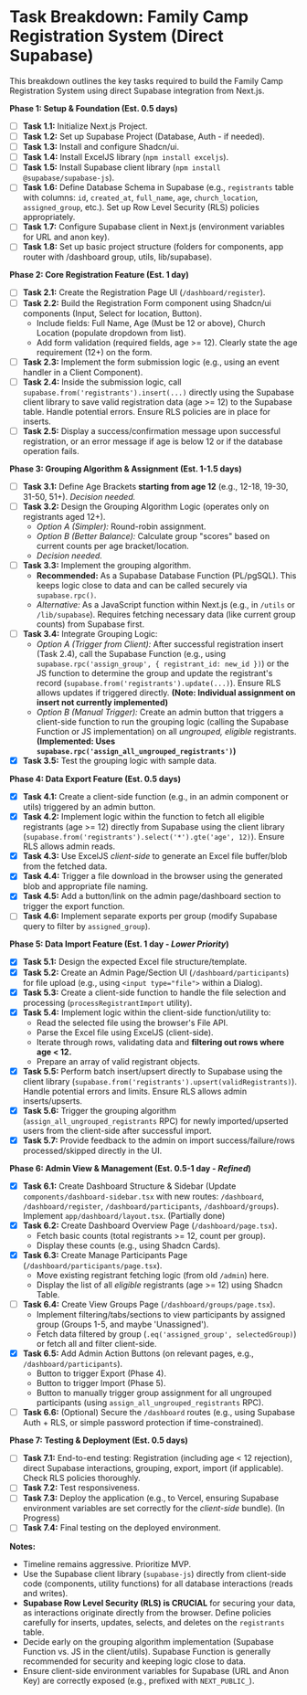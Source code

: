 # Task Breakdown: Family Camp Registration System (Direct Supabase)

This breakdown outlines the key tasks required to build the Family Camp Registration System using direct Supabase integration from Next.js.

**Phase 1: Setup & Foundation (Est. 0.5 days)**

* [ ] **Task 1.1:** Initialize Next.js Project.
* [ ] **Task 1.2:** Set up Supabase Project (Database, Auth - if needed).
* [ ] **Task 1.3:** Install and configure Shadcn/ui.
* [ ] **Task 1.4:** Install ExcelJS library (`npm install exceljs`).
* [ ] **Task 1.5:** Install Supabase client library (`npm install @supabase/supabase-js`).
* [ ] **Task 1.6:** Define Database Schema in Supabase (e.g., `registrants` table with columns: `id`, `created_at`, `full_name`, `age`, `church_location`, `assigned_group`, etc.). Set up Row Level Security (RLS) policies appropriately.
* [ ] **Task 1.7:** Configure Supabase client in Next.js (environment variables for URL and anon key).
* [ ] **Task 1.8:** Set up basic project structure (folders for components, app router with /dashboard group, utils, lib/supabase).

**Phase 2: Core Registration Feature (Est. 1 day)**

* [ ] **Task 2.1:** Create the Registration Page UI (`/dashboard/register`).
* [ ] **Task 2.2:** Build the Registration Form component using Shadcn/ui components (Input, Select for location, Button).
    * Include fields: Full Name, Age (Must be 12 or above), Church Location (populate dropdown from list).
    * Add form validation (required fields, age >= 12). Clearly state the age requirement (12+) on the form.
* [ ] **Task 2.3:** Implement the form submission logic (e.g., using an event handler in a Client Component).
* [ ] **Task 2.4:** Inside the submission logic, call `supabase.from('registrants').insert(...)` directly using the Supabase client library to save valid registration data (age >= 12) to the Supabase table. Handle potential errors. Ensure RLS policies are in place for inserts.
* [ ] **Task 2.5:** Display a success/confirmation message upon successful registration, or an error message if age is below 12 or if the database operation fails.

**Phase 3: Grouping Algorithm & Assignment (Est. 1-1.5 days)**

* [ ] **Task 3.1:** Define Age Brackets **starting from age 12** (e.g., 12-18, 19-30, 31-50, 51+). *Decision needed.*
* [ ] **Task 3.2:** Design the Grouping Algorithm Logic (operates only on registrants aged 12+).
    * *Option A (Simpler):* Round-robin assignment.
    * *Option B (Better Balance):* Calculate group "scores" based on current counts per age bracket/location.
    * *Decision needed.*
* [ ] **Task 3.3:** Implement the grouping algorithm.
    * **Recommended:** As a Supabase Database Function (PL/pgSQL). This keeps logic close to data and can be called securely via `supabase.rpc()`.
    * *Alternative:* As a JavaScript function within Next.js (e.g., in `/utils` or `/lib/supabase`). Requires fetching necessary data (like current group counts) from Supabase first.
* [ ] **Task 3.4:** Integrate Grouping Logic:
    * *Option A (Trigger from Client):* After successful registration insert (Task 2.4), call the Supabase Function (e.g., using `supabase.rpc('assign_group', { registrant_id: new_id })`) or the JS function to determine the group and update the registrant's record (`supabase.from('registrants').update(...)`). Ensure RLS allows updates if triggered directly. **(Note: Individual assignment on insert not currently implemented)**
    * *Option B (Manual Trigger):* Create an admin button that triggers a client-side function to run the grouping logic (calling the Supabase Function or JS implementation) on all *ungrouped, eligible* registrants. **(Implemented: Uses `supabase.rpc('assign_all_ungrouped_registrants')`)**
* [X] **Task 3.5:** Test the grouping logic with sample data.

**Phase 4: Data Export Feature (Est. 0.5 days)**

* [X] **Task 4.1:** Create a client-side function (e.g., in an admin component or utils) triggered by an admin button.
* [X] **Task 4.2:** Implement logic within the function to fetch all eligible registrants (age >= 12) directly from Supabase using the client library (`supabase.from('registrants').select('*').gte('age', 12)`). Ensure RLS allows admin reads.
* [X] **Task 4.3:** Use ExcelJS *client-side* to generate an Excel file buffer/blob from the fetched data.
* [X] **Task 4.4:** Trigger a file download in the browser using the generated blob and appropriate file naming.
* [X] **Task 4.5:** Add a button/link on the admin page/dashboard section to trigger the export function.
* [ ] **Task 4.6:** Implement separate exports per group (modify Supabase query to filter by `assigned_group`).

**Phase 5: Data Import Feature (Est. 1 day - *Lower Priority*)**

* [X] **Task 5.1:** Design the expected Excel file structure/template.
* [X] **Task 5.2:** Create an Admin Page/Section UI (`/dashboard/participants`) for file upload (e.g., using `<input type="file">` within a Dialog).
* [X] **Task 5.3:** Create a client-side function to handle the file selection and processing (`processRegistrantImport` utility).
* [X] **Task 5.4:** Implement logic within the client-side function/utility to:
    * Read the selected file using the browser's File API.
    * Parse the Excel file using ExcelJS (client-side).
    * Iterate through rows, validating data and **filtering out rows where age < 12.**
    * Prepare an array of valid registrant objects.
* [X] **Task 5.5:** Perform batch insert/upsert directly to Supabase using the client library (`supabase.from('registrants').upsert(validRegistrants)`). Handle potential errors and limits. Ensure RLS allows admin inserts/upserts.
* [X] **Task 5.6:** Trigger the grouping algorithm (`assign_all_ungrouped_registrants` RPC) for newly imported/upserted users from the client-side after successful import.
* [X] **Task 5.7:** Provide feedback to the admin on import success/failure/rows processed/skipped directly in the UI.

**Phase 6: Admin View & Management (Est. 0.5-1 day - *Refined*)**

* [X] **Task 6.1:** Create Dashboard Structure & Sidebar (Update `components/dashboard-sidebar.tsx` with new routes: `/dashboard`, `/dashboard/register`, `/dashboard/participants`, `/dashboard/groups`). Implement `app/dashboard/layout.tsx`. (Partially done)
* [X] **Task 6.2:** Create Dashboard Overview Page (`/dashboard/page.tsx`).
    * Fetch basic counts (total registrants >= 12, count per group).
    * Display these counts (e.g., using Shadcn Cards).
* [X] **Task 6.3:** Create Manage Participants Page (`/dashboard/participants/page.tsx`).
    * Move existing registrant fetching logic (from old `/admin`) here.
    * Display the list of all *eligible* registrants (age >= 12) using Shadcn Table.
* [ ] **Task 6.4:** Create View Groups Page (`/dashboard/groups/page.tsx`).
    * Implement filtering/tabs/sections to view participants by assigned group (Groups 1-5, and maybe 'Unassigned').
    * Fetch data filtered by group (`.eq('assigned_group', selectedGroup)`) or fetch all and filter client-side.
* [X] **Task 6.5:** Add Admin Action Buttons (on relevant pages, e.g., `/dashboard/participants`).
    * Button to trigger Export (Phase 4).
    * Button to trigger Import (Phase 5).
    * Button to manually trigger group assignment for all ungrouped participants (using `assign_all_ungrouped_registrants` RPC).
* [ ] **Task 6.6:** (Optional) Secure the `/dashboard` routes (e.g., using Supabase Auth + RLS, or simple password protection if time-constrained).

**Phase 7: Testing & Deployment (Est. 0.5 days)**

* [ ] **Task 7.1:** End-to-end testing: Registration (including age < 12 rejection), direct Supabase interactions, grouping, export, import (if applicable). Check RLS policies thoroughly.
* [ ] **Task 7.2:** Test responsiveness.
* [ ] **Task 7.3:** Deploy the application (e.g., to Vercel, ensuring Supabase environment variables are set correctly for the *client-side* bundle). (In Progress)
* [ ] **Task 7.4:** Final testing on the deployed environment.

**Notes:**

* Timeline remains aggressive. Prioritize MVP.
* Use the Supabase client library (`supabase-js`) directly from client-side code (components, utility functions) for all database interactions (reads and writes).
* **Supabase Row Level Security (RLS) is CRUCIAL** for securing your data, as interactions originate directly from the browser. Define policies carefully for inserts, updates, selects, and deletes on the `registrants` table.
* Decide early on the grouping algorithm implementation (Supabase Function vs. JS in the client/utils). Supabase Function is generally recommended for security and keeping logic close to data.
* Ensure client-side environment variables for Supabase (URL and Anon Key) are correctly exposed (e.g., prefixed with `NEXT_PUBLIC_`).

